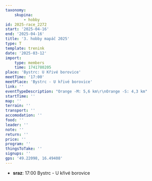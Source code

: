 ```yaml
---
taxonomy:
    skupina:
        - hobby
id: 2025-race_2272
start: '2025-04-16'
end: '2025-04-16'
title: '3. hobby mapáč 2025'
type: T
template: trenink
date: '2025-03-12'
import:
    type: members
    time: 1741780205
place: 'Bystrc: U Křivé borovice'
meetTime: '17:00'
meetPlace: 'Bystrc - U křivé borovice'
link: ''
eventTypeDescription: "Orange -M: 5,6 km\r\nOrange -S: 4,3 km"
startTime: ''
map: ''
terrain: ''
transport: ''
accomodation: ''
food: ''
leader: ''
note: ''
return: ''
price: ''
program: ''
thingsToTake: ''
signups: ''
gps: '49.22098, 16.49408'
---
```


* **sraz**: 17:00 Bystrc - U křivé borovice
